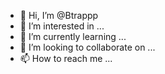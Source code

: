 - 👋 Hi, I’m @Btrappp
- 👀 I’m interested in ...
- 🌱 I’m currently learning ...
- 💞️ I’m looking to collaborate on ...
- 📫 How to reach me ...

<!---
Btrappp/Btrappp is a ✨ special ✨ repository because its `README.md` (this file) appears on your GitHub profile.
You can click the Preview link to take a look at your changes.
--->
